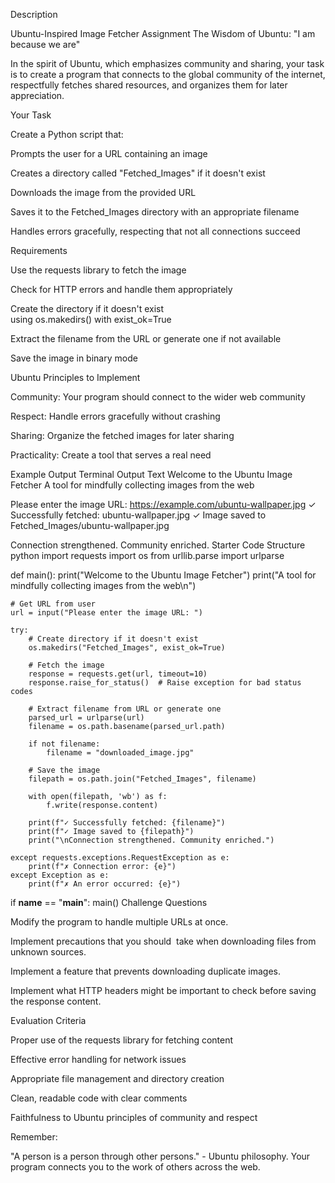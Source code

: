 Description

Ubuntu-Inspired Image Fetcher Assignment
The Wisdom of Ubuntu: "I am because we are"

In the spirit of Ubuntu, which emphasizes community and sharing, your task is to create a program that connects to the global community of the internet, respectfully fetches shared resources, and organizes them for later appreciation.

Your Task

Create a Python script that:

Prompts the user for a URL containing an image

Creates a directory called "Fetched_Images" if it doesn't exist

Downloads the image from the provided URL

Saves it to the Fetched_Images directory with an appropriate filename

Handles errors gracefully, respecting that not all connections succeed

Requirements

Use the requests library to fetch the image

Check for HTTP errors and handle them appropriately

Create the directory if it doesn't exist using os.makedirs() with exist_ok=True

Extract the filename from the URL or generate one if not available

Save the image in binary mode

Ubuntu Principles to Implement

Community: Your program should connect to the wider web community

Respect: Handle errors gracefully without crashing

Sharing: Organize the fetched images for later sharing

Practicality: Create a tool that serves a real need

Example Output
Terminal Output Text
Welcome to the Ubuntu Image Fetcher
A tool for mindfully collecting images from the web

Please enter the image URL: https://example.com/ubuntu-wallpaper.jpg
✓ Successfully fetched: ubuntu-wallpaper.jpg
✓ Image saved to Fetched_Images/ubuntu-wallpaper.jpg

Connection strengthened. Community enriched.
Starter Code Structure
python
import requests
import os
from urllib.parse import urlparse

def main():
    print("Welcome to the Ubuntu Image Fetcher")
    print("A tool for mindfully collecting images from the web\n")
    
    # Get URL from user
    url = input("Please enter the image URL: ")
    
    try:
        # Create directory if it doesn't exist
        os.makedirs("Fetched_Images", exist_ok=True)
        
        # Fetch the image
        response = requests.get(url, timeout=10)
        response.raise_for_status()  # Raise exception for bad status codes
        
        # Extract filename from URL or generate one
        parsed_url = urlparse(url)
        filename = os.path.basename(parsed_url.path)
        
        if not filename:
            filename = "downloaded_image.jpg"
            
        # Save the image
        filepath = os.path.join("Fetched_Images", filename)
        
        with open(filepath, 'wb') as f:
            f.write(response.content)
            
        print(f"✓ Successfully fetched: {filename}")
        print(f"✓ Image saved to {filepath}")
        print("\nConnection strengthened. Community enriched.")
        
    except requests.exceptions.RequestException as e:
        print(f"✗ Connection error: {e}")
    except Exception as e:
        print(f"✗ An error occurred: {e}")

if __name__ == "__main__":
    main()
Challenge Questions

Modify the program to handle multiple URLs at once.

Implement precautions that you should  take when downloading files from unknown sources.

Implement a feature that prevents downloading duplicate images.

Implement what HTTP headers might be important to check before saving the response content.

Evaluation Criteria

Proper use of the requests library for fetching content

Effective error handling for network issues

Appropriate file management and directory creation

Clean, readable code with clear comments

Faithfulness to Ubuntu principles of community and respect

Remember:

"A person is a person through other persons." - Ubuntu philosophy. Your program connects you to the work of others across the web.